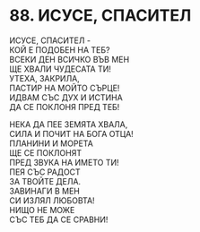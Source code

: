 # 88. ИСУСЕ, СПАСИТЕЛ  
  
ИСУСЕ, СПАСИТЕЛ -  
КОЙ Е ПОДОБЕН НА ТЕБ?  
ВСЕКИ ДЕН ВСИЧКО ВЪВ МЕН  
ЩЕ ХВАЛИ ЧУДЕСАТА ТИ!  
УТЕХА, ЗАКРИЛА,  
ПАСТИР НА МОЙТО СЪРЦЕ!  
ИДВАМ СЪС ДУХ И ИСТИНА  
ДА СЕ ПОКЛОНЯ ПРЕД ТЕБ!  
  
НЕКА ДА ПЕЕ ЗЕМЯТА ХВАЛА,  
СИЛА И ПОЧИТ НА БОГА ОТЦА!  
ПЛАНИНИ И МОРЕТА  
ЩЕ СЕ ПОКЛОНЯТ  
ПРЕД ЗВУКА НА ИМЕТО ТИ!  
ПЕЯ СЪС РАДОСТ  
ЗА ТВОЙТЕ ДЕЛА.  
ЗАВИНАГИ В МЕН  
СИ ИЗЛЯЛ ЛЮБОВТА!  
  НИЩО НЕ МОЖЕ  
  СЪС ТЕБ ДА СЕ СРАВНИ!  
